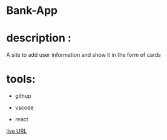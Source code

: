 # Bank-App

# description :

A site to add user information and show it in the form of cards

# tools:

- githup

- vscode

- react

[live URL]()
